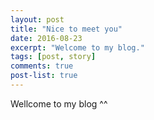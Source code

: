 ```yaml
---
layout: post
title: "Nice to meet you"
date: 2016-08-23
excerpt: "Welcome to my blog."
tags: [post, story]
comments: true
post-list: true
---
```


Wellcome to my blog ^^
